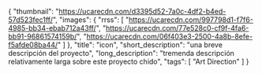 {
"thumbnail": "https://ucarecdn.com/d3395d52-7a0c-4df2-b4ed-57d523fec1ff/",
  "images": {
    "rrss": [
      "https://ucarecdn.com/997798d1-f7f6-4985-bb34-ebab712a43ff/",
      "https://ucarecdn.com/77e528c0-cf9f-4fa6-bb91-96861574159b/",
      "https://ucarecdn.com/06f403e3-2500-4a8b-8efe-f5afde08ba44/"
    ]
  },
  "title": "icon",
  "short_description": "una breve descripción del proyecto",
  "long_description": "tremenda descripción relativamente larga sobre este proyecto chido",
  "tags": [
    "Art Direction"
  ]
}
